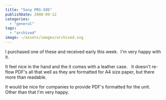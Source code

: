 ```yaml
---
title: "Sony PRS-505"
publishDate: 2008-09-12
categories: 
  - "general"
tags:
  - "archived"
image: ~/assets/images/archived.svg
---
```


I purchased one of these and received early this week.  I'm very happy with it.

It feel nice in the hand and the it comes with a leather case.   It doesn't re-flow PDF's all that well as they are formatted for A4 size paper, but there more than readable.

It would be nice for companies to provide PDF's formatted for the unit. Other than that I'm very happy.
